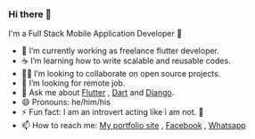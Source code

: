 ### Hi there 👋

I'm a Full Stack Mobile Application Developer 🌆

- 🔭 I’m currently working as freelance flutter developer.
- ☕ I’m learning how to write scalable and reusable codes.
- 🧑‍💻 I’m looking to collaborate on open source projects.
- 🤔 I’m looking for remote job.
- 💬 Ask me about [Flutter](https://flutter.dev) , [Dart](https://dart.dev) and [Django](https://www.django-rest-framework.org/).
- 😄 Pronouns: he/him/his
- ⚡ Fun fact: I am an introvert acting like i am not. 🐰
- 📫 How to reach me: [My portfolio site](https://www.utsavghimire.com.np) , [Facebook](https://www.facebook.com/theutsavg) , [Whatsapp](https://api.whatsapp.com/send/?phone=%2B9779815962697&text&app_absent=0)
